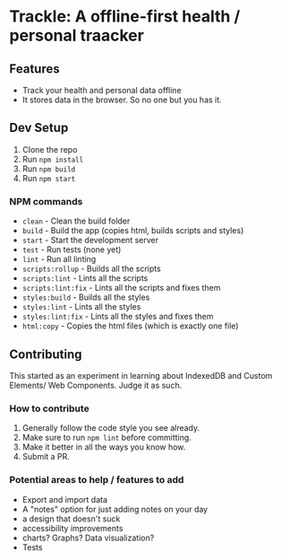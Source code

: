# Trackle: A offline-first health / personal traacker

## Features

- Track your health and personal data offline
- It stores data in the browser. So no one but you has it.

## Dev Setup

1. Clone the repo
2. Run `npm install`
3. Run `npm build`
4. Run `npm start`

### NPM commands

- `clean` - Clean the build folder
- `build` - Build the app (copies html, builds scripts and styles)
- `start` - Start the development server
- `test` - Run tests (none yet)
- `lint` - Run all linting
- `scripts:rollup` - Builds all the scripts
- `scripts:lint` - Lints all the scripts
- `scripts:lint:fix` - Lints all the scripts and fixes them
- `styles:build` - Builds all the styles
- `styles:lint` - Lints all the styles
- `styles:lint:fix` - Lints all the styles and fixes them
- `html:copy` - Copies the html files (which is exactly one file)

## Contributing

This started as an experiment in learning about IndexedDB and Custom Elements/ Web Components. Judge it as such.

### How to contribute

1. Generally follow the code style you see already.
2. Make sure to run `npm lint` before committing.
3. Make it better in all the ways you know how.
4. Submit a PR.

### Potential areas to help / features to add

- Export and import data
- A "notes" option for just adding notes on your day
- a design that doesn't suck
- accessibility improvements
- charts? Graphs? Data visualization?
- Tests
